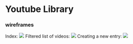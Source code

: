 # Youtube Library 

### wireframes
Index:
<img src="https://i.imgur.com/hlwQSwG.png">
Filtered list of videos:
<img src="https://i.imgur.com/UwXLKcu.png">
Creating a new entry:
<img src="https://i.imgur.com/16TxkSR.png">
